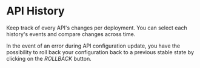# API History

Keep track of every API's changes per deployment.
You can select each history's events and compare changes across time.

In the event of an error during API configuration update,
you have the possibility to roll back your configuration back to a previous stable state by clicking on the _ROLLBACK_ button.
